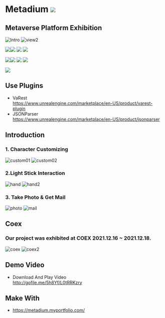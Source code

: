 # Metadium ![](https://komarev.com/ghpvc/?username=jeondoh&label=Views&color=blueviolet)

## Metaverse Platform Exhibition

![Intro](https://user-images.githubusercontent.com/41669026/147320332-5ea17a23-1943-4026-a7e3-b7c52f104c00.png)
![view2](https://user-images.githubusercontent.com/41669026/147323524-98a6e932-c19d-4e98-8769-205b711b4110.jpg)

<img src="https://img.shields.io/badge/-Unreal Engine 4.26-0E1128?style=plastic&logo=UnrealEngine"/><img src="https://img.shields.io/badge/-Oculus Quest2-1C1E20?style=plastic&logo=Oculus"/>
<img src="https://img.shields.io/badge/-3ds Max-003545?style=plastic&logo=3ds Max"/>
<img src="https://img.shields.io/badge/-Photoshop-003545?style=plastic&logo=AdobePhotoShop"/><br>

<img src="https://img.shields.io/badge/-c++-7952B3?style=plastic&logo=c%2B%2B"/><img src="https://img.shields.io/badge/-MariaDB-1F305F?style=plastic&logo=MariaDB"/>
<img src="https://img.shields.io/badge/-Blueprint-137CBD?style=plastic&logo=Blueprint"/>
<img src="https://img.shields.io/badge/-Flask-000000?style=plastic&logo=Flask"/><br>

<img src="https://img.shields.io/badge/-Synology-B5B?style=plastic&logo=Synology"/>  


## Use Plugins
- VaRest  
  https://www.unrealengine.com/marketplace/en-US/product/varest-plugin
- JSONParser  
  https://www.unrealengine.com/marketplace/en-US/product/jsonparser


## Introduction
### 1. Character Customizing
![custom01](https://user-images.githubusercontent.com/41669026/147325375-7aa90c7e-2711-4451-8b65-d5955b21d305.jpg)
![custom02](https://user-images.githubusercontent.com/41669026/147325371-dd1e2a2d-664f-4608-805f-b968a4ecd3e4.jpg)

### 2.Light Stick Interaction
![hand](https://user-images.githubusercontent.com/41669026/147323814-98e82d13-5b79-4c7f-be68-d8d6301af279.png)
![hand2](https://user-images.githubusercontent.com/41669026/147323935-19aebb26-86b9-4d11-b88f-5b9053b91472.png)


### 3. Take Photo & Get Mail 
![photo](https://user-images.githubusercontent.com/41669026/147324054-936cbba7-0e66-4958-b29c-dee02ea6f027.png)
![mail](https://user-images.githubusercontent.com/41669026/147325033-f1f5585c-f87a-4aa4-9697-ec8d5d7e9672.jpg)



## Coex
### Our project was exhibited at COEX 2021.12.16 ~ 2021.12.18.
![coex](https://user-images.githubusercontent.com/41669026/147325170-f56e9249-3ce2-4b80-bb6a-0f68c48fc503.jpg)
![coex2](https://user-images.githubusercontent.com/41669026/147325131-36f77011-5925-47a4-a8a4-726c81b371a9.jpg)


## Demo Video
- Download And Play Video  
http://gofile.me/5h8Yf/L0tRRKzry  



## Make With
- https://metadium.myportfolio.com/

